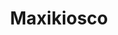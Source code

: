 ---
title: "Maxikiosco"
url: /ciudad-autonoma-de-buenos-aires/maxikiosco-avenida-raul-scalabrini-ortiz/
shop: comodidad
---